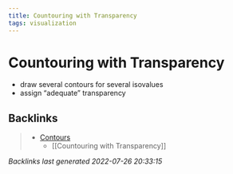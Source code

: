 ```yaml
---
title: Countouring with Transparency
tags: visualization
---
```


# Countouring with Transparency
- draw several contours for several isovalues
- assign “adequate” transparency


































































































## Backlinks

> - [Contours](Contour.md)
>   - [[Countouring with Transparency]]

_Backlinks last generated 2022-07-26 20:33:15_

